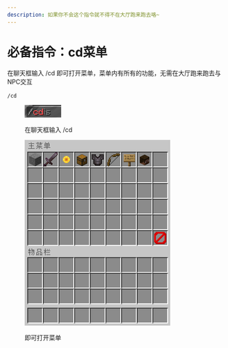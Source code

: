 ```yaml
---
description: 如果你不会这个指令就不得不在大厅跑来跑去咯~
---
```


# 必备指令：cd菜单

在聊天框输入 /cd 即可打开菜单，菜单内有所有的功能，无需在大厅跑来跑去与NPC交互

```
/cd
```

<figure><img src="../.gitbook/assets/image (64).png" alt=""><figcaption><p>在聊天框输入 /cd</p></figcaption></figure>

<figure><img src="../.gitbook/assets/QQ20250315-005222.png" alt=""><figcaption><p>即可打开菜单</p></figcaption></figure>
